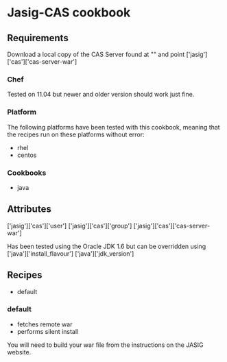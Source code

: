 # <a name="title"></a> Jasig-CAS cookbook

## <a name="requirements"></a> Requirements
Download a local copy of the CAS Server found at "" and point
['jasig']['cas']['cas-server-war']


### <a name="requirements-chef"></a> Chef

Tested on 11.04 but newer and older version should work just fine. 

### <a name="requirements-platform"></a> Platform

The following platforms have been tested with this cookbook, meaning that the
recipes run on these platforms without error:

* rhel
* centos

### <a name="requirements-cookbooks"></a> Cookbooks

* java

## <a name="attributes"></a> Attributes
['jasig']['cas']['user']
['jasig']['cas']['group']
['jasig']['cas']['cas-server-war']

Has been tested using the Oracle JDK 1.6 but can be overridden using
['java']['install_flavour']
['java']['jdk_version']


## <a name="recipes"></a> Recipes
* default

### <a name="recipes-default"></a> default
* fetches remote war 
* performs silent install

You will need to build your war file from the instructions on the JASIG website. 
